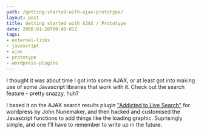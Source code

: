 ```yaml
---
path: /getting-started-with-ajax-prototype/
layout: post
title: Getting started with AJAX / Prototype
date: 2008-01-28T00:40:01Z
tags:
- external-links
- javascript
- ajax
- prototype
- wordpress-plugins
---
```


I thought it was about time I got into some AJAX, or at least got into making use of some Javascript libraries that work with it.  Check out the search feature - pretty snazzy, huh?

I based it on the AJAX search results plugin <a href="http://addictedtonew.com/archives/145/wordpress-live-search-plugin/" title="Open link in a new window" target="_blank">"Addicted to Live Search"</a> for wordpress by John Nunemaker, and then hacked and customised the Javascript functions to add things like the loading graphic.  Suprisingly simple, and one I'll have to remember to write up in the future.